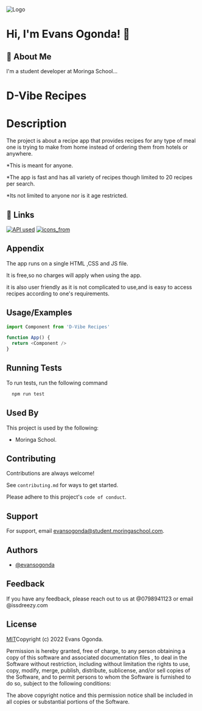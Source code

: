 ![Logo](https://dev-to-uploads.s3.amazonaws.com/uploads/articles/th5xamgrr6se0x5ro4g6.png)


# Hi, I'm Evans Ogonda! 👋


## 🚀 About Me
I'm a student developer at Moringa School...


# D-Vibe Recipes

# Description

The project is about a recipe app that provides recipes for any type of meal one is trying to make from home instead of ordering them from hotels or anywhere.


*This is meant for anyone.

*The app is fast and has all variety of recipes though limited to 20 recipes per search.

*Its not limited to anyone nor is it age restricted.

## 🔗 Links
[![API used](https://img.shields.io/badge/api_fetched_from-000?style=for-the-badge&logo=ko-fi&logoColor=white)](https://developer.edamam.com/edamam-docs-recipe-api)
[![icons_from](https://img.shields.io/badge/icons_from-0A66C2?style=for-the-badge&logo=linkedin&logoColor=white)](https://ionic.io/ionicons/usage)



## Appendix



The app runs on a single HTML ,CSS and JS file.

It is free,so no charges will apply when using the app.

it is also user friendly as it is not complicated to use,and is easy to access recipes according to one's requirements.

## Usage/Examples

```javascript
import Component from 'D-Vibe Recipes'

function App() {
  return <Component />
}
```


## Running Tests

To run tests, run the following command

```bash
  npm run test
```


## Used By

This project is used by the following:

- Moringa School.



## Contributing

Contributions are always welcome!

See `contributing.md` for ways to get started.

Please adhere to this project's `code of conduct`.


## Support

For support, email evansogonda@student.moringaschool.com.


## Authors

- [@evansogonda](https://github.com/luh-dreezy)


## Feedback

If you have any feedback, please reach out to us at @0798941123
or email @issdreezy.com

## License

[MIT](https://choosealicense.com/licenses/mit/)Copyright (c) 2022 Evans Ogonda.

Permission is hereby granted, free of charge, to any person obtaining a copy of this software and associated documentation files , to deal in the Software without restriction, including without limitation the rights to use, copy, modify, merge, publish, distribute, sublicense, and/or sell copies of the Software, and to permit persons to whom the Software is furnished to do so, subject to the following conditions:

The above copyright notice and this permission notice shall be included in all copies or substantial portions of the Software.






